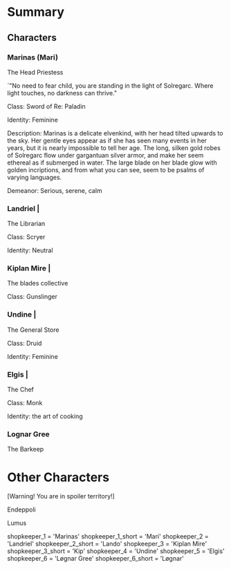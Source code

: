 # Summary 

## Characters
### Marinas (Mari)
The Head Priestess

`"No need to fear child, you are standing in the light of Solregarc. Where light touches, no darkness can thrive."

Class: Sword of Re: Paladin 

Identity: Feminine 

Description: Marinas is a delicate elvenkind, with her head tilted upwards to the sky. Her gentle eyes appear as if she has seen many
events in her years, but it is nearly impossible to tell her age. The long, silken gold robes of Solregarc flow under gargantuan silver
armor, and make her seem ethereal as if submerged in water. The large blade on her blade glow with golden incriptions, and from what you
can see, seem to be psalms of varying languages.

Demeanor: Serious, serene, calm

### Landriel | 
The Librarian

Class: Scryer

Identity: Neutral

### Kiplan Mire | 
The blades collective

Class: Gunslinger

### Undine |
The General Store

Class: Druid

Identity: Feminine

### Elgis |
The Chef

Class: Monk

Identity: the art of cooking

### Lognar Gree
The Barkeep




# Other Characters
[Warning! You are in spoiler territory!]

Endeppoli

Lumus





shopkeeper_1 = 'Marinas'
shopkeeper_1_short = 'Mari'
shopkeeper_2 = 'Landriel'
shopkeeper_2_short = 'Lando'
shopkeeper_3 = 'Kiplan Mire'
shopkeeper_3_short = 'Kip'
shopkeeper_4 = 'Undine'
shopkeeper_5 = 'Elgis'
shopkeeper_6 = 'Løgnar Gree'
shopkeeper_6_short = 'Løgnar'